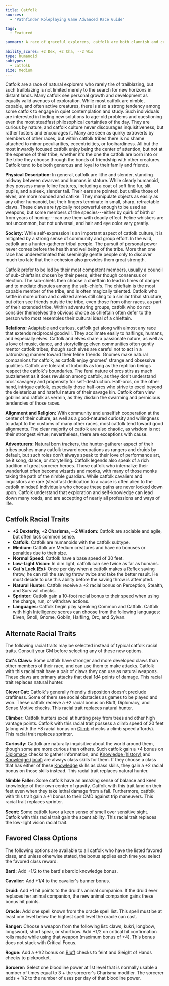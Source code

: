 ```yaml
---
title: Catfolk
sources:
  - "Pathfinder Roleplaying Game Advanced Race Guide"

tags:
  - Featured

summary: A race of graceful explorers, catfolk are both clannish and curious by nature. They tend to get along with races that treat them well and respect their boundaries. They love exploration, both physical and intellectual, and tend to be natural adventurers.

ability_scores: +2 Dex, +2 Cha, --2 Wis
type: humanoid
subtypes:
  - catfolk
size: Medium
---
```


Catfolk are a race of natural explorers who rarely tire of trailblazing, but such trailblazing is not limited merely to the search for new horizons in distant lands. Many catfolk see personal growth and development as equally valid avenues of exploration. While most catfolk are nimble, capable, and often active creatures, there is also a strong tendency among some catfolk to engage in quiet contemplation and study. Such individuals are interested in finding new solutions to age-old problems and questioning even the most steadfast philosophical certainties of the day. They are curious by nature, and catfolk culture never discourages inquisitiveness, but rather fosters and encourages it. Many are seen as quirky extroverts by members of other races, but within catfolk tribes there is no shame attached to minor peculiarities, eccentricities, or foolhardiness. All but the most inwardly focused catfolk enjoy being the center of attention, but not at the expense of their tribe, whether it's the one the catfolk are born into or the tribe they choose through the bonds of friendship with other creatures. Catfolk tend to be both generous and loyal to their family and friends.

**Physical Description:** In general, catfolk are lithe and slender, standing midway between dwarves and humans in stature. While clearly humanoid, they possess many feline features, including a coat of soft fine fur, slit pupils, and a sleek, slender tail. Their ears are pointed, but unlike those of elves, are more rounded and catlike. They manipulate objects as easily as any other humanoid, but their fingers terminate in small, sharp, retractable claws. These claws are typically not powerful enough to be used as weapons, but some members of the species---either by quirk of birth or from years of honing---can use them with deadly effect. Feline whiskers are not uncommon, but not universal, and hair and eye color vary greatly.

**Society:** While self-expression is an important aspect of catfolk culture, it is mitigated by a strong sense of community and group effort. In the wild, catfolk are a hunter-gatherer tribal people. The pursuit of personal power never comes before the health and wellbeing of the tribe. More than one race has underestimated this seemingly gentle people only to discover much too late that their cohesion also provides them great strength.

Catfolk prefer to be led by their most competent members, usually a council of sub-chieftains chosen by their peers, either though consensus or election. The sub-chiefs then choose a chieftain to lead in times of danger and to mediate disputes among the sub-chiefs. The chieftain is the most capable member of the tribe, and is often magically talented. Catfolk who settle in more urban and civilized areas still cling to a similar tribal structure, but often see friends outside the tribe, even those from other races, as part of their extended tribe. Within adventuring groups, catfolk who do not consider themselves the obvious choice as chieftain often defer to the person who most resembles their cultural ideal of a chieftain.

**Relations:** Adaptable and curious, catfolk get along with almost any race that extends reciprocal goodwill. They acclimate easily to halflings, humans, and especially elves. Catfolk and elves share a passionate nature, as well as a love of music, dance, and storytelling; elven communities often gently mentor catfolk tribes, though such elves are careful not to act in a patronizing manner toward their feline friends. Gnomes make natural companions for catfolk, as catfolk enjoy gnomes' strange and obsessive qualities. Catfolk are tolerant of kobolds as long as the reptilian beings respect the catfolk's boundaries. The feral nature of orcs stirs as much puzzlement as it does revulsion among catfolk, as they don't understand orcs' savagery and propensity for self-destruction. Half-orcs, on the other hand, intrigue catfolk, especially those half-orcs who strive to excel beyond the deleterious and hateful nature of their savage kin. Catfolk often view goblins and ratfolk as vermin, as they disdain the swarming and pernicious tendencies of those races.

**Alignment and Religion:** With community and unselfish cooperation at the center of their culture, as well as a good-natured curiosity and willingness to adapt to the customs of many other races, most catfolk tend toward good alignments. The clear majority of catfolk are also chaotic, as wisdom is not their strongest virtue; nevertheless, there are exceptions with cause.

**Adventurers:** Natural born trackers, the hunter-gatherer aspect of their tribes pushes many catfolk toward occupations as rangers and druids by default, but such roles don't always speak to their love of performance art, be it song, dance, or storytelling. Catfolk legends also speak of a rich tradition of great sorcerer heroes. Those catfolk who internalize their wanderlust often become wizards and monks, with many of those monks taking the path of the nimble guardian. While catfolk cavaliers and inquisitors are rare (steadfast dedication to a cause is often alien to the catfolk mindset) individuals who choose these paths are never looked down upon. Catfolk understand that exploration and self-knowledge can lead down many roads, and are accepting of nearly all professions and ways of life.

## Catfolk Racial Traits

- **+2 Dexterity, +2 Charisma, --2 Wisdom:** Catfolk are sociable and agile, but often lack common sense.
- **Catfolk:** Catfolk are humanoids with the catfolk subtype.
- **Medium:** Catfolk are Medium creatures and have no bonuses or penalties due to their size.
- **Normal Speed:** Catfolk have a base speed of 30 feet.
- **Low-Light Vision:** In dim light, catfolk can see twice as far as humans.
- **Cat's Luck (Ex):** Once per day when a catfolk makes a Reflex saving throw, he can roll the saving throw twice and take the better result. He must decide to use this ability before the saving throw is attempted.
- **Natural Hunter:** Catfolk receive a +2 racial bonus on Perception, Stealth, and Survival checks.
- **Sprinter:** Catfolk gain a 10-foot racial bonus to their speed when using the charge, run, or withdraw actions.
- **Languages:** Catfolk begin play speaking Common and Catfolk. Catfolk with high Intelligence scores can choose from the following languages: Elven, Gnoll, Gnome, Goblin, Halfling, Orc, and Sylvan.

## Alternate Racial Traits

The following racial traits may be selected instead of typical catfolk racial traits. Consult your GM before selecting any of these new options.

**Cat's Claws:** Some catfolk have stronger and more developed claws than other members of their race, and can use them to make attacks. Catfolk with this racial trait have a pair of claws they can use as natural weapons. These claws are primary attacks that deal 1d4 points of damage. This racial trait replaces natural hunter.

**Clever Cat:** Catfolk's generally friendly disposition doesn't preclude craftiness. Some of them see social obstacles as games to be played and won. These catfolk receive a +2 racial bonus on Bluff, Diplomacy, and Sense Motive checks. This racial trait replaces natural hunter.

**Climber:** Catfolk hunters excel at hunting prey from trees and other high vantage points. Catfolk with this racial trait possess a climb speed of 20 feet (along with the +8 racial bonus on [Climb](/skills/climb/) checks a climb speed affords). This racial trait replaces sprinter.

**Curiosity:** Catfolk are naturally inquisitive about the world around them, though some are more curious than others. Such catfolk gain a +4 bonus on [Diplomacy](/skills/diplomacy/) checks to gather information, and [Knowledge (history)](/skills/knowledge-history/) and [Knowledge (local)](/skills/knowledge-local/) are always class skills for them. If they choose a class that has either of these [Knowledge](/skills/knowledge/) skills as class skills, they gain a +2 racial bonus on those skills instead. This racial trait replaces natural hunter.

**Nimble Faller:** Some catfolk have an amazing sense of balance and keen knowledge of their own center of gravity. Catfolk with this trait land on their feet even when they take lethal damage from a fall. Furthermore, catfolk with this trait gain a +1 bonus to their CMD against trip maneuvers. This racial trait replaces sprinter.

**Scent:** Some catfolk favor a keen sense of smell over sensitive sight. Catfolk with this racial trait gain the scent ability. This racial trait replaces the low-light vision racial trait.

## Favored Class Options

The following options are available to all catfolk who have the listed favored class, and unless otherwise stated, the bonus applies each time you select the favored class reward.

**Bard:** Add +1/2 to the bard's bardic knowledge bonus.

**Cavalier:** Add +1/4 to the cavalier's banner bonus.

**Druid:** Add +1 hit points to the druid's animal companion. If the druid ever replaces her animal companion, the new animal companion gains these bonus hit points.

**Oracle:** Add one spell known from the oracle spell list. This spell must be at least one level below the highest spell level the oracle can cast.

**Ranger:** Choose a weapon from the following list: claws, kukri, longbow, longsword, short spear, or shortbow. Add +1/2 on critical hit confirmation rolls made while using that weapon (maximum bonus of +4). This bonus does not stack with Critical Focus.

**Rogue:** Add a +1/2 bonus on [Bluff](/skills/bluff/) checks to feint and Sleight of Hands checks to pickpocket.

**Sorcerer:** Select one bloodline power at 1st level that is normally usable a number of times equal to 3 + the sorcerer's Charisma modifier. The sorcerer adds + 1/2 to the number of uses per day of that bloodline power.
